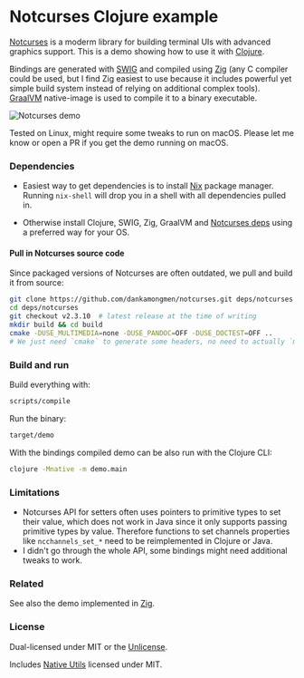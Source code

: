 
# Notcurses Clojure example

[Notcurses](https://notcurses.com/) is a moderm library for building terminal UIs with advanced graphics support. This is a demo showing how to use it with [Clojure](https://clojure.org/).

Bindings are generated with [SWIG](http://swig.org/) and compiled using [Zig](https://andrewkelley.me/post/zig-cc-powerful-drop-in-replacement-gcc-clang.html) (any C compiler could be used, but I find Zig easiest to use because it includes powerful yet simple build system instead of relying on additional complex tools). [GraalVM](https://www.graalvm.org/) native-image is used to compile it to a binary executable.

![Notcurses demo](https://user-images.githubusercontent.com/755611/114319180-d83ac400-9aff-11eb-8b50-3e9a388b91c7.png)

Tested on Linux, might require some tweaks to run on macOS. Please let me know or open a PR if you get the demo running on macOS.

### Dependencies

- Easiest way to get dependencies is to install [Nix](https://nixos.org/download.html) package manager.  
  Running `nix-shell` will drop you in a shell with all dependencies pulled in.

- Otherwise install Clojure, SWIG, Zig, GraalVM and [Notcurses deps](https://github.com/dankamongmen/notcurses/blob/master/INSTALL.md) using a preferred way for your OS.

#### Pull in Notcurses source code

Since packaged versions of Notcurses are often outdated, we pull and build it from source:

```sh
git clone https://github.com/dankamongmen/notcurses.git deps/notcurses
cd deps/notcurses
git checkout v2.3.10  # latest release at the time of writing
mkdir build && cd build
cmake -DUSE_MULTIMEDIA=none -DUSE_PANDOC=OFF -DUSE_DOCTEST=OFF ..
# We just need `cmake` to generate some headers, no need to actually `make` since rest will be handled by Zig.
```

### Build and run

Build everything with:
```sh
scripts/compile
```

Run the binary:
```sh
target/demo
```

With the bindings compiled demo can be also run with the Clojure CLI:
```sh
clojure -Mnative -m demo.main
```

### Limitations

- Notcurses API for setters often uses pointers to primitive types to set their value, which does not work in Java since it only supports passing primitive types by value. Therefore functions to set channels properties like `ncchannels_set_*` need to be reimplemented in Clojure or Java.
- I didn't go through the whole API, some bindings might need additional tweaks to work.

### Related

See also the demo implemented in [Zig](https://github.com/dundalek/notcurses-zig-example).

### License

Dual-licensed under MIT or the [Unlicense](https://unlicense.org/).

Includes [Native Utils](https://github.com/adamheinrich/native-utils) licensed under MIT.
